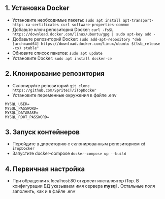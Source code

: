 ## 1. Установка Docker
- Установите необходимые пакеты:
`sudo apt install apt-transport-https ca-certificates curl software-properties-common`
- Добавьте ключ репозитория Docker:
`curl -fsSL https://download.docker.com/linux/ubuntu/gpg | sudo apt-key add -`
- Добавьте репозиторий Docker:
`sudo add-apt-repository "deb [arch=amd64] https://download.docker.com/linux/ubuntu $(lsb_release -cs) stable"`
- Обновите список пакетов:
`sudo apt update`
- Установите Docker:
`sudo apt install docker-ce`
## 2. Клонирование репозитория
- Склонируйте репозиторий
`git clone https://github.com/SpriteCT/iTopDocker`
- Установите переменные окружения в файле .env
```env
MYSQL_USER=
MYSQL_PASSWORD=
MYSQL_DATABASE=
MYSQL_ROOT_PASSWORD=
```

## 3. Запуск контейнеров
- Перейдите в директорию с склонированным репозиторием
`cd iTopDocker`
- Запустите docker-compose
`docker-compose up --build`
## 4. Первичная настройка
- При обращении к localhost:80 откроект инсталлятор iTop. В конфигурации БД указываем имя сервера **mysql** . Остальные поля заполнить, как и в файле .env

